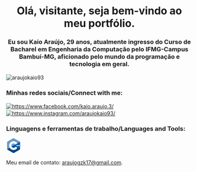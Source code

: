 <h1 align="center">Olá, visitante, seja bem-vindo ao meu portfólio.</h1>


<h3 align="center">Eu sou Kaio Araújo, 29 anos, atualmente ingresso do Curso de Bacharel em Engenharia da Computação pelo IFMG-Campus Bambuí-MG, aficionado pelo mundo da programação e tecnologia em geral.</h3>


<p><img align="center" src="https://github-readme-stats.vercel.app/api/top-langs?username=araujokaio93&show_icons=true&locale=en&layout=compact" alt="araujokaio93" /></p>



<h3 align="left">Minhas redes sociais/Connect with me:</h3>
<p align="left">
<a href="https://fb.com/https://www.facebook.com/kaio.araujo.3/" target="blank"><img align="center" src="https://raw.githubusercontent.com/rahuldkjain/github-profile-readme-generator/master/src/images/icons/Social/facebook.svg" alt="https://www.facebook.com/kaio.araujo.3/" height="30" width="40" /></a>
<a href="https://instagram.com/https://www.instagram.com/araujokaio93/" target="blank"><img align="center" src="https://raw.githubusercontent.com/rahuldkjain/github-profile-readme-generator/master/src/images/icons/Social/instagram.svg" alt="https://www.instagram.com/araujokaio93/" height="30" width="40" /></a>
</p>



<h3 align="left">Linguagens e ferramentas de trabalho/Languages and Tools:</h3>
<p align="left"> <a href="https://www.w3schools.com/cpp/" target="_blank" rel="noreferrer"> <img src="https://raw.githubusercontent.com/devicons/devicon/master/icons/cplusplus/cplusplus-original.svg" alt="cplusplus" width="40" height="40"/> </a> </p>

Meu email de contato: araujogzk17@gmail.com.



